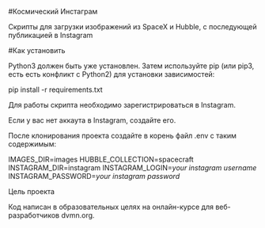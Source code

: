 #Космический Инстаграм

Скрипты для загрузки изображений из SpaceX и Hubble, с последующей публикацией в Instagram 


#Как установить

Python3 должен быть уже установлен. Затем используйте pip (или pip3, есть есть конфликт с Python2) для установки зависимостей:

pip install -r requirements.txt

Для работы скрипта необходимо зарегистрироваться в Instagram.
 
Если у вас нет аккаута в Instagram, создайте его.

После клонирования проекта создайте в корень файл .env с таким содержимым:

IMAGES_DIR=images
HUBBLE_COLLECTION=spacecraft 
INSTAGRAM_DIR=instagram
INSTAGRAM_LOGIN=_your instagram username_
INSTAGRAM_PASSWORD=_your instagram password_

Цель проекта

Код написан в образовательных целях на онлайн-курсе для веб-разработчиков dvmn.org.